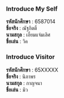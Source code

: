 ### Introduce My Self
**รหัสนักศึกษา**  : 6587014<br>
**ชื่อจริง** : ณัฐกิตติ์<br>
**นามสกุล** : เอี่ยมแจ่มเลิศ<br>
**ชื่อเล่น** : วิค<br>

### Introduce Visitor
**รหัสนักศึกษา**  : 65XXXXX<br>
**ชื่อจริง** : นิภาพร<br>
**นามสกุล** : กาญจนา<br>
**ชื่อเล่น** : มิว<br>